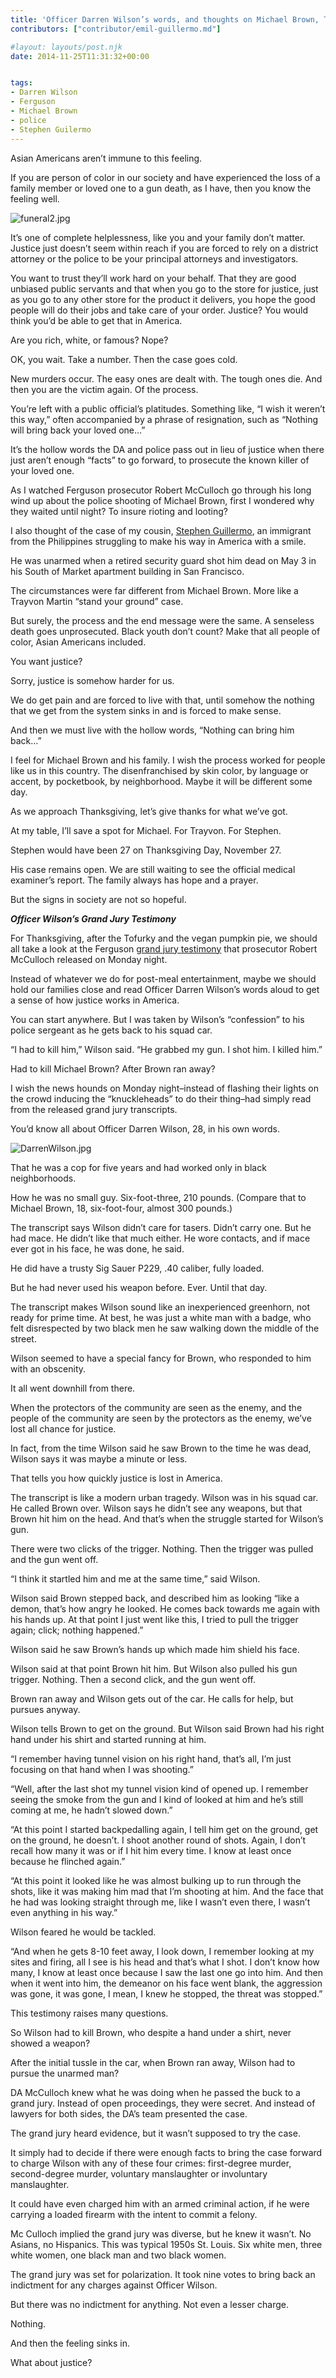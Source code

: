 ```yaml
---
title: 'Officer Darren Wilson’s words, and thoughts on Michael Brown, Trayvon Martin, and my cousin Stephen'
contributors: ["contributor/emil-guillermo.md"]

#layout: layouts/post.njk
date: 2014-11-25T11:31:32+00:00


tags:
- Darren Wilson
- Ferguson
- Michael Brown
- police
- Stephen Guilermo
---
```


Asian Americans aren’t immune to this feeling.

If you are person of color in our society and have experienced the loss of a
family member or loved one to a gun death, as I have, then you know the feeling
well.

![funeral2.jpg](/uploads/funeral2.jpg)

It’s one of complete helplessness, like you and your family don’t matter.
Justice just doesn’t seem within reach if you are forced to rely on a district
attorney or the police to be your principal attorneys and investigators.

You want to trust they’ll work hard on your behalf. That they are good unbiased
public servants and that when you go to the store for justice, just as you go to
any other store for the product it delivers, you hope the good people will do
their jobs and take care of your order. Justice? You would think you’d be able
to get that in America.

Are you rich, white, or famous? Nope?

OK, you wait. Take a number. Then the case goes cold.

New murders occur. The easy ones are dealt with. The tough ones die. And then
you are the victim again. Of the process.

You’re left with a public official’s platitudes. Something like, “I wish it
weren’t this way,” often accompanied by a phrase of resignation, such as
“Nothing will bring back your loved one…”

It’s the hollow words the DA and police pass out in lieu of justice when there
just aren’t enough “facts” to go forward, to prosecute the known killer of your
loved one.

As I watched Ferguson prosecutor Robert McCulloch go through his long wind up
about the police shooting of Michael Brown, first I wondered why they waited
until night? To insure rioting and looting?

I also thought of the case of my cousin, [Stephen
Guillermo](/blog/meet-the-da-guillermo-family-confers-with-san-francisco-district-attorney-for-first-time/),
an immigrant from the Philippines struggling to make his way in America with a
smile.

He was unarmed when a retired security guard shot him dead on May 3 in his South
of Market apartment building in San Francisco.

The circumstances were far different from Michael Brown. More like a Trayvon
Martin “stand your ground” case.

But surely, the process and the end message were the same. A senseless death
goes unprosecuted. Black youth don’t count? Make that all people of color, Asian
Americans included.

You want justice?

Sorry, justice is somehow harder for us.

We do get pain and are forced to live with that, until somehow the nothing that
we get from the system sinks in and is forced to make sense.

And then we must live with the hollow words, “Nothing can bring him back…”

I feel for Michael Brown and his family. I wish the process worked for people
like us in this country. The disenfranchised by skin color, by language or
accent, by pocketbook, by neighborhood. Maybe it will be different some day.

As we approach Thanksgiving, let’s give thanks for what we’ve got.

At my table, I’ll save a spot for Michael. For Trayvon. For Stephen.

Stephen would have been 27 on Thanksgiving Day, November 27.

His case remains open. We are still waiting to see the official medical
examiner’s report. The family always has hope and a prayer.

But the signs in society are not so hopeful.

_**Officer Wilson’s Grand Jury Testimony**_

For Thanksgiving, after the Tofurky and the vegan pumpkin pie, we should all
take a look at the Ferguson [grand jury
testimony](/uploads/pdf/wilsontestimony.pdf) that prosecutor Robert
McCulloch released on Monday night.

Instead of whatever we do for post-meal entertainment, maybe we should hold our
families close and read Officer Darren Wilson’s words aloud to get a sense of
how justice works in America.

You can start anywhere. But I was taken by Wilson’s “confession” to his police
sergeant as he gets back to his squad car.

“I had to kill him,” Wilson said. “He grabbed my gun. I shot him. I killed him.”

Had to kill Michael Brown? After Brown ran away?

I wish the news hounds on Monday night–instead of flashing their lights on the
crowd inducing the “knuckleheads” to do their thing–had simply read from the
released grand jury transcripts.

You’d know all about Officer Darren Wilson, 28, in his own words.

![DarrenWilson.jpg](/uploads/DarrenWilson.jpg)

That he was a cop for five years and had worked only in black neighborhoods.

How he was no small guy. Six-foot-three, 210 pounds. (Compare that to Michael
Brown, 18, six-foot-four, almost 300 pounds.)

The transcript says Wilson didn’t care for tasers. Didn’t carry one. But he had
mace. He didn’t like that much either. He wore contacts, and if mace ever got in
his face, he was done, he said.

He did have a trusty Sig Sauer P229, .40 caliber, fully loaded.

But he had never used his weapon before. Ever. Until that day.

The transcript makes Wilson sound like an inexperienced greenhorn, not ready for
prime time. At best, he was just a white man with a badge, who felt disrespected
by two black men he saw walking down the middle of the street.

Wilson seemed to have a special fancy for Brown, who responded to him with an
obscenity.

It all went downhill from there.

When the protectors of the community are seen as the enemy, and the people of
the community are seen by the protectors as the enemy, we’ve lost all chance for
justice.

In fact, from the time Wilson said he saw Brown to the time he was dead, Wilson
says it was maybe a minute or less.

That tells you how quickly justice is lost in America.

The transcript is like a modern urban tragedy. Wilson was in his squad car. He
called Brown over. Wilson says he didn’t see any weapons, but that Brown hit him
on the head. And that’s when the struggle started for Wilson’s gun.

There were two clicks of the trigger. Nothing. Then the trigger was pulled and
the gun went off.

“I think it startled him and me at the same time,” said Wilson.

Wilson said Brown stepped back, and described him as looking “like a demon,
that’s how angry he looked. He comes back towards me again with his hands up. At
that point I just went like this, I tried to pull the trigger again; click;
nothing happened.”

Wilson said he saw Brown’s hands up which made him shield his face.

Wilson said at that point Brown hit him. But Wilson also pulled his gun trigger.
Nothing. Then a second click, and the gun went off.

Brown ran away and Wilson gets out of the car. He calls for help, but pursues
anyway.

Wilson tells Brown to get on the ground. But Wilson said Brown had his right
hand under his shirt and started running at him.

“I remember having tunnel vision on his right hand, that’s all, I’m just
focusing on that hand when I was shooting.”

“Well, after the last shot my tunnel vision kind of opened up. I remember seeing
the smoke from the gun and I kind of looked at him and he’s still coming at me,
he hadn’t slowed down.”

“At this point I started backpedalling again, I tell him get on the ground, get
on the ground, he doesn’t. I shoot another round of shots. Again, I don’t recall
how many it was or if I hit him every time. I know at least once because he
flinched again.”

“At this point it looked like he was almost bulking up to run through the shots,
like it was making him mad that I’m shooting at him. And the face that he had
was looking straight through me, like I wasn’t even there, I wasn’t even
anything in his way.”

Wilson feared he would be tackled.

“And when he gets 8-10 feet away, I look down, I remember looking at my sites
and firing, all I see is his head and that’s what I shot. I don’t know how many,
I know at least once because I saw the last one go into him. And then when it
went into him, the demeanor on his face went blank, the aggression was gone, it
was gone, I mean, I knew he stopped, the threat was stopped.”

This testimony raises many questions.

So Wilson had to kill Brown, who despite a hand under a shirt, never showed a
weapon?

After the initial tussle in the car, when Brown ran away, Wilson had to pursue
the unarmed man?

DA McCulloch knew what he was doing when he passed the buck to a grand jury.
Instead of open proceedings, they were secret. And instead of lawyers for both
sides, the DA’s team presented the case.

The grand jury heard evidence, but it wasn’t supposed to try the case.

It simply had to decide if there were enough facts to bring the case forward to
charge Wilson with any of these four crimes: first-degree murder, second-degree
murder, voluntary manslaughter or involuntary manslaughter.

It could have even charged him with an armed criminal action, if he were
carrying a loaded firearm with the intent to commit a felony.

Mc Culloch implied the grand jury was diverse, but he knew it wasn’t. No Asians,
no Hispanics. This was typical 1950s St. Louis. Six white men, three white
women, one black man and two black women.

The grand jury was set for polarization. It took nine votes to bring back an
indictment for any charges against Officer Wilson.

But there was no indictment for anything. Not even a lesser charge.

Nothing.

And then the feeling sinks in.

What about justice?
